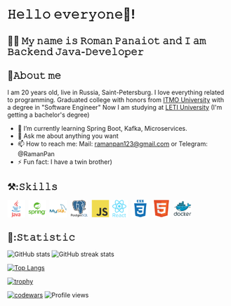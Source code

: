 # 𝙷𝚎𝚕𝚕𝚘 𝚎𝚟𝚎𝚛𝚢𝚘𝚗𝚎👋! 
## :man_technologist: 𝙼𝚢 𝚗𝚊𝚖𝚎 𝚒𝚜 𝚁𝚘𝚖𝚊𝚗 𝙿𝚊𝚗𝚊𝚒𝚘𝚝 𝚊𝚗𝚍 𝙸 𝚊𝚖 𝙱𝚊𝚌𝚔𝚎𝚗𝚍 𝙹𝚊𝚟𝚊-𝙳𝚎𝚟𝚎𝚕𝚘𝚙𝚎𝚛
## 📝𝙰𝚋𝚘𝚞𝚝 𝚖𝚎
I am 20 years old, live in Russia, Saint-Petersburg. I love everything related to programming. Graduated college with honors from [ITMO University](https://en.itmo.ru/)   with a degree in "Software Engineer"
Now I am studying at [LETI University](https://etu.ru/en/university/) (I'm getting a bachelor's degree)
- 🌱 I’m currently learning Spring Boot, Kafka, Microservices.
- 💬 Ask me about anything you want 
- 📫 How to reach me: Mail: ramanpan123@gmail.com or Telegram: @RamanPan
- ⚡ Fun fact: I have a twin brother) 
## ⚒️:𝚂𝚔𝚒𝚕𝚕𝚜 
<img src="https://github.com/devicons/devicon/blob/master/icons/java/java-original-wordmark.svg" title="Java" alt="Java" width="40" height="40"/>&nbsp; 
<img src="https://github.com/devicons/devicon/blob/master/icons/spring/spring-original-wordmark.svg" title="Spring" alt="Spring" width="40" height="40"/>&nbsp;
<img src="https://github.com/devicons/devicon/blob/master/icons/mysql/mysql-original-wordmark.svg" title="MySQL" alt="MySQL" width="40" height="40"/>&nbsp;
<img src="https://github.com/devicons/devicon/blob/master/icons/postgresql/postgresql-original-wordmark.svg" title="PostgreSQL" alt="PostgreSQL" width="40" height="40"/>&nbsp;
<img src="https://github.com/devicons/devicon/blob/master/icons/javascript/javascript-original.svg" title="JavaScript" alt="JavaScript" width="40" height="40"/>&nbsp;<img src="https://github.com/devicons/devicon/blob/master/icons/react/react-original-wordmark.svg" title="React" alt="React" width="40" height="40"/>&nbsp;
<img src="https://github.com/devicons/devicon/blob/master/icons/css3/css3-plain-wordmark.svg"  title="CSS3" alt="CSS" width="40" height="40"/>&nbsp;
<img src="https://github.com/devicons/devicon/blob/master/icons/html5/html5-original.svg" title="HTML5" alt="HTML" width="40" height="40"/>&nbsp;
<img src="https://github.com/devicons/devicon/blob/master/icons/docker/docker-original-wordmark.svg" title="Docker" alt="Docker" width="40" height="40"/>&nbsp;

## 🥇:𝚂𝚝𝚊𝚝𝚒𝚜𝚝𝚒𝚌
![GitHub stats](https://github-readme-stats.vercel.app/api?username=RamanPan&show_icons=true&count_private=true&theme=dracula) ![GitHub streak stats](https://streak-stats.demolab.com/?user=RamanPan&theme=dracula)

 [![Top Langs](https://github-readme-stats.vercel.app/api/top-langs/?username=RamanPan&theme=dracula&layout=compact&hide=C)](https://github.com/anuraghazra/github-readme-stats)

[![trophy](https://github-profile-trophy.vercel.app/?username=RamanPan&theme=dracula)](https://github.com/ryo-ma/github-profile-trophy)
     
[![codewars](https://www.codewars.com/users/RamanPan/badges/small)](https://www.codewars.com/users/RamanPan) ![Profile views](https://gpvc.arturio.dev/RamanPan)


